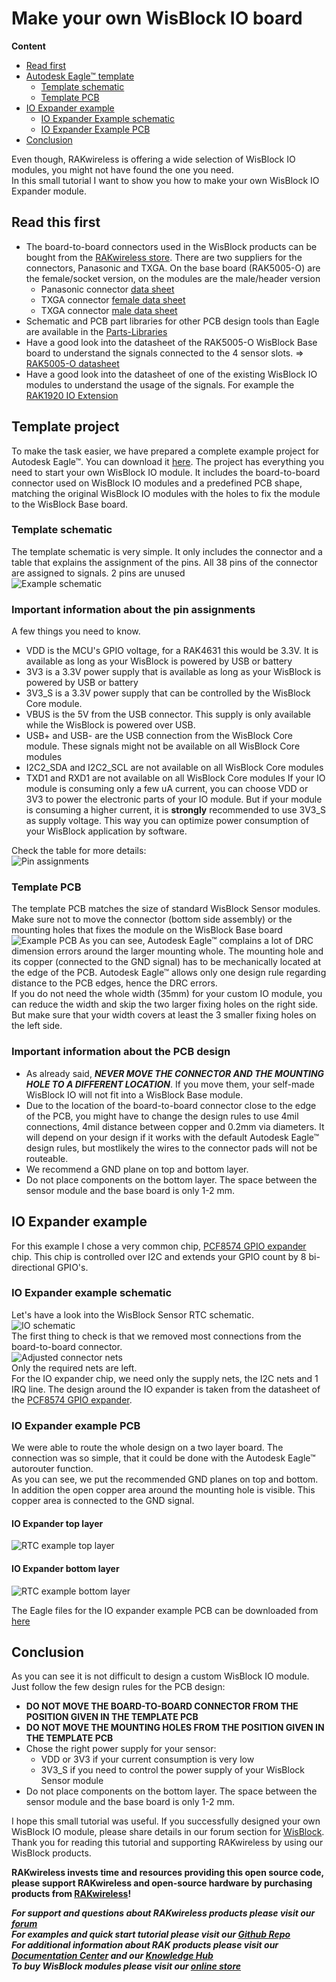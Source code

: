 # Make your own WisBlock IO board

**Content**
- [Read first](#Read-this-first)
- [Autodesk Eagle™ template](#template-project)
   - [Template schematic](#template-schematic)
   - [Template PCB](#template-pcb)
- [IO Expander example](#io-expander-example)
   - [IO Expander Example schematic](#io-expander-example-schematic)
   - [IO Expander Example PCB](#io-expander-example-pcb)
- [Conclusion](#conclusion)    

Even though, RAKwireless is offering a wide selection of WisBlock IO modules, you might not have found the one you need.    
In this small tutorial I want to show you how to make your own WisBlock IO Expander module.     

## Read this first
- The board-to-board connectors used in the WisBlock products can be bought from the [RAKwireless store](https://store.rakwireless.com). There are two suppliers for the connectors, Panasonic and TXGA. On the base board (RAK5005-O) are the female/socket version, on the modules are the male/header version      
   - Panasonic connector [data sheet](https://www.panasonic-electric-works.com/pew/eu/downloads/ds_a4s_en.pdf)    
   - TXGA connector [female data sheet](https://tupian.txga.com/serials-attach/FBB04004-F/Drawing-FBB04004-F.pdf)    
   - TXGA connector [male data sheet](https://tupian.txga.com/serials-attach/FBB04004-M/Drawing-FBB04004-M.pdf)
- Schematic and PCB part libraries for other PCB design tools than Eagle are available in the [Parts-Libraries](./PartsLibraries) 
- Have a good look into the datasheet of the RAK5005-O WisBlock Base board to understand the signals connected to the 4 sensor slots. => [RAK5005-O datasheet](https://docs.rakwireless.com/Product-Categories/WisBlock/RAK5005-O/Datasheet/)    
- Have a good look into the datasheet of one of the existing WisBlock IO modules to understand the usage of the signals. For example the [RAK1920 IO Extension](https://docs.rakwireless.com/Product-Categories/WisBlock/RAK5804/Datasheet/)    

## Template project
To make the task easier, we have prepared a complete example project for Autodesk Eagle™. You can download it [here](./WisBlock-IO-Template.zip). The project has everything you need to start your own WisBlock IO module. It includes the board-to-board connector used on WisBlock IO modules and a predefined PCB shape, matching the original WisBlock IO modules with the holes to fix the module to the WisBlock Base board.

### Template schematic
The template schematic is very simple. It only includes the connector and a table that explains the assignment of the pins. All 38 pins of the connector are assigned to signals. 2 pins are unused    
![Example schematic](./assets/IO-Template-Schematic.png)    

### Important information about the pin assignments
A few things you need to know.
- VDD is the MCU's GPIO voltage, for a RAK4631 this would be 3.3V. It is available as long as your WisBlock is powered by USB or battery
- 3V3 is a 3.3V power supply that is available as long as your WisBlock is powered by USB or battery
- 3V3_S is a 3.3V power supply that can be controlled by the WisBlock Core module.    
- VBUS is the 5V from the USB connector. This supply is only available while the WisBlock is powered over USB.
- USB+ and USB- are the USB connection from the WisBlock Core module. These signals might not be available on all WisBlock Core modules
- I2C2_SDA and I2C2_SCL are not available on all WisBlock Core modules
- TXD1 and RXD1 are not available on all WisBlock Core modules 
If your IO module is consuming only a few uA current, you can choose VDD or 3V3 to power the electronic parts of your IO module. But if your module is consuming a higher current, it is **strongly** recommended to use 3V3_S as supply voltage. This way you can optimize power consumption of your WisBlock application by software.    

Check the table for more details:    
![Pin assignments](./assets/IO-Pin-Assignment.png)

### Template PCB
The template PCB matches the size of standard WisBlock Sensor modules. Make sure not to move the connector (bottom side assembly) or the mounting holes that fixes the module on the WisBlock Base board
![Example PCB](./assets/IO-Template-PCB.png)
As you can see, Autodesk Eagle™ complains a lot of DRC dimension errors around the larger mounting whole. The mounting hole and its copper (connected to the GND signal) has to be mechanically located at the edge of the PCB. Autodesk Eagle™ allows only one design rule regarding distance to the PCB edges, hence the DRC errors.    
If you do not need the whole width (35mm) for your custom IO module, you can reduce the width and skip the two larger fixing holes on the right side. But make sure that your width covers at least the 3 smaller fixing holes on the left side.

### Important information about the PCB design
- As already said, _**NEVER MOVE THE CONNECTOR AND THE MOUNTING HOLE TO A DIFFERENT LOCATION**_. If you move them, your self-made WisBlock IO will not fit into a WisBlock Base module.
- Due to the location of the board-to-board connector close to the edge of the PCB, you might have to change the design rules to use 4mil connections, 4mil distance between copper and 0.2mm via diameters. It will depend on your design if it works with the default Autodesk Eagle™ design rules, but mostlikely the wires to the connector pads will not be routeable.
- We recommend a GND plane on top and bottom layer.
- Do not place components on the bottom layer. The space between the sensor module and the base board is only 1-2 mm.    

## IO Expander example
For this example I chose a very common chip, [PCF8574 GPIO expander](https://www.ti.com/lit/ds/symlink/pcf8574.pdf) chip. This chip is controlled over I2C and extends your GPIO count by 8 bi-directional GPIO's.    

### IO Expander example schematic
Let's have a look into the WisBlock Sensor RTC schematic.    
![IO schematic](./assets/IO-Schematic.png)        
The first thing to check is that we removed most connections from the board-to-board connector.     
![Adjusted connector nets](./assets/IO-reduced-connector.png)    
Only the required nets are left.    
For the IO expander chip, we need only the supply nets, the I2C nets and 1 IRQ line. The design around the IO expander is taken from the datasheet of the [PCF8574 GPIO expander](https://www.ti.com/lit/ds/symlink/pcf8574.pdf).

### IO Expander example PCB
We were able to route the whole design on a two layer board. The connection was so simple, that it could be done with the Autodesk Eagle™ autorouter function.     
As you can see, we put the recommended GND planes on top and bottom. In addition the open copper area around the mounting hole is visible. This copper area is connected to the GND signal.
#### IO Expander top layer
![RTC example top layer](./assets/IO-PCB-Top.png)    
#### IO Expander bottom layer
![RTC example bottom layer](./assets/IO-PCB-Bottom.png)    

The Eagle files for the IO expander example PCB can be downloaded from [here](./WisBlock-IO-GPIO-Expander-Example.zip)
## Conclusion
As you can see it is not difficult to design a custom WisBlock IO module. Just follow the few design rules for the PCB design:    
- **DO NOT MOVE THE BOARD-TO-BOARD CONNECTOR FROM THE POSITION GIVEN IN THE TEMPLATE PCB**
- **DO NOT MOVE THE MOUNTING HOLES FROM THE POSITION GIVEN IN THE TEMPLATE PCB**
- Chose the right power supply for your sensor:
   - VDD or 3V3 if your current consumption is very low
   - 3V3_S if you need to control the power supply of your WisBlock Sensor module
- Do not place components on the bottom layer. The space between the sensor module and the base board is only 1-2 mm.    

I hope this small tutorial was useful. If you successfully designed your own WisBlock IO module, please share details in our forum section for [WisBlock](https://forum.rakwireless.com/c/wisblock/67).     
Thank you for reading this tutorial and supporting RAKwireless by using our WisBlock products.    

**RAKwireless invests time and resources providing this open source code, please support RAKwireless and open-source hardware by purchasing products from [RAKwireless](https://rakwireless.com/)!**

_**For support and questions about RAKwireless products please visit our [forum](https://forum.rakwireless.com/)**_    
_**For examples and quick start tutorial please visit our [Github Repo](https://github.com/RAKWireless/Wisblock)**_    
_**For additional information about RAK products please visit our [Documentation Center](https://docs.rakwireless.com/) and our [Knowledge Hub](https://docs.rakwireless.com/Knowledge-Hub/Learn/)**_    
_**To buy WisBlock modules please visit our [online store](https://store.rakwireless.com/)**_    